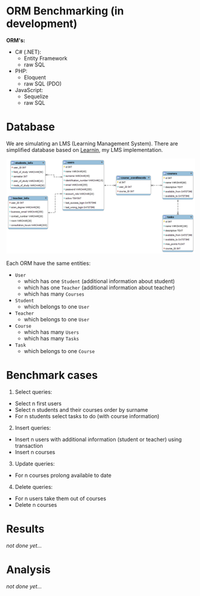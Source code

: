 # ORM Benchmarking (in development)

**ORM's:**
* C# (.NET):
  * Entity Framework
  * raw SQL
* PHP:
  * Eloquent
  * raw SQL (PDO)
* JavaScript:
  * Sequelize
  * raw SQL

# Database
We are simulating an LMS (Learning Management System). There are simplified database based on [Learnin](https://github.com/krzysztofhewelt/learnin), my LMS implementation.

![database.png](screenshots/database.png)

Each ORM have the same entities:
* ```User```
  * which has one ```Student``` (additional information about student)
  * which has one ```Teacher``` (additional information about teacher)
  * which has many ```Courses```
* ```Student```
  * which belongs to one ```User```
* ```Teacher```
  * which belongs to one ```User```
* ```Course```
  * which has many ```Users```
  * which has many ```Tasks```
* ```Task```
  * which belongs to one ```Course```

# Benchmark cases
1. Select queries:
* Select n first users
* Select n students and their courses order by surname
* For n students select tasks to do (with course information)
2. Insert queries:
* Insert n users with additional information (student or teacher) using transaction
* Insert n courses
3. Update queries:
* For n courses prolong available to date
4. Delete queries:
* For n users take them out of courses
* Delete n courses

# Results
_not done yet..._

# Analysis
_not done yet..._
